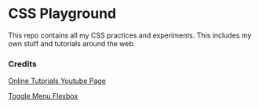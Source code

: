 #  CSS Playground

This repo contains all my CSS practices and experiments. This includes my own stuff and tutorials around the web.


### Credits

[Online Tutorials Youtube Page](https://www.youtube.com/watch?v=N8s9pI-KLHA)

[Toggle Menu Flexbox](https://medium.freecodecamp.org/how-to-build-a-responsive-navbar-with-a-toggle-menu-using-flexbox-3438e1d08783)